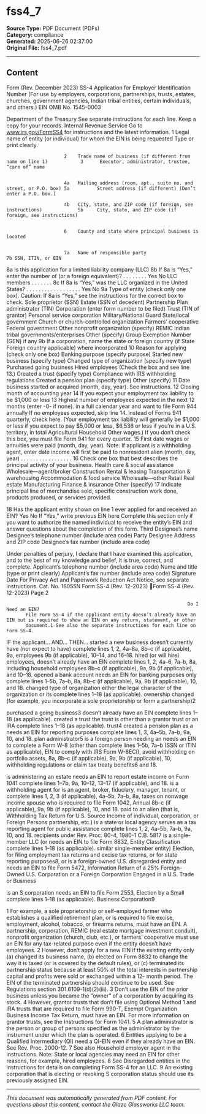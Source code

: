 ﻿# fss4_7

**Source Type:** PDF Document (PDFs)  
**Category:** compliance  
**Generated:** 2025-06-26 02:37:00  
**Original File:** fss4_7.pdf

---

## Content

Form
(Rev. December 2023)
                         SS-4                 Application for Employer Identification Number
                             (For use by employers, corporations, partnerships, trusts, estates, churches,
                              government agencies, Indian tribal entities, certain individuals, and others.)
                                                                                                                                                          EIN
                                                                                                                                                                        OMB No. 1545-0003



Department of the Treasury        See separate instructions for each line. Keep a copy for your records.
Internal Revenue Service         Go to www.irs.gov/FormSS4 for instructions and the latest information.
       1      Legal name of entity (or individual) for whom the EIN is being requested
Type or print clearly.




                         2    Trade name of business (if different from name on line 1)            3      Executor, administrator, trustee, “care of” name


                         4a   Mailing address (room, apt., suite no. and street, or P.O. box) 5a          Street address (if different) (Don’t enter a P.O. box.)

                         4b   City, state, and ZIP code (if foreign, see instructions)             5b     City, state, and ZIP code (if foreign, see instructions)


                         6    County and state where principal business is located


                         7a   Name of responsible party                                                         7b SSN, ITIN, or EIN


8a                       Is this application for a limited liability company (LLC)                               8b If 8a is “Yes,” enter the number of
                         (or a foreign equivalent)? . . . . . . . .                 Yes              No             LLC members . . . . . . .
8c                       If 8a is “Yes,” was the LLC organized in the United States? . .           . . .         .    .   .   .    .     .   .   .   .    .     .   .    .       Yes               No
9a                       Type of entity (check only one box). Caution: If 8a is “Yes,” see the instructions for the correct box to check.
                              Sole proprietor (SSN)                                                                   Estate (SSN of decedent)
                              Partnership                                                                             Plan administrator (TIN)
                              Corporation (enter form number to be filed)                                             Trust (TIN of grantor)
                              Personal service corporation                                                            Military/National Guard                 State/local government
                              Church or church-controlled organization                                                Farmers’ cooperative                    Federal government
                              Other nonprofit organization (specify)                                                  REMIC                                   Indian tribal governments/enterprises
                               Other (specify)                                                                 Group Exemption Number (GEN) if any
9b                       If a corporation, name the state or foreign country (if           State                                 Foreign country
                         applicable) where incorporated
10                       Reason for applying (check only one box)                              Banking purpose (specify purpose)
                            Started new business (specify type)                                Changed type of organization (specify new type)
                                                                                               Purchased going business
                             Hired employees (Check the box and see line 13.)             Created a trust (specify type)
                             Compliance with IRS withholding regulations                  Created a pension plan (specify type)
                             Other (specify)
11                       Date business started or acquired (month, day, year). See instructions.       12 Closing month of accounting year
                                                                                                                 14
                                                                                                          If you expect your employment tax liability to be $1,000 or less
13                       Highest number of employees expected in the next 12 months (enter -0- if none).  in a full calendar year and want to file Form 944 annually
                         If no employees expected, skip line 14.                                          instead of Forms 941 quarterly, check here. (Your employment
                                                                                                          tax liability will generally be $1,000 or less if you expect to pay
                                                                                                          $5,000 or less, $6,536 or less if you’re in a U.S. territory, in total
                                Agricultural            Household                Other
                                                                                                          wages.) If you don’t check this box, you must file Form 941 for
                                                                                                          every quarter.
15                       First date wages or annuities were paid (month, day, year). Note: If applicant is a withholding agent, enter date income will first be paid to
                         nonresident alien (month, day, year) . . . . . . . . . . . . . . . . .
16                       Check one box that best describes the principal activity of your business.    Health care & social assistance    Wholesale—agent/broker
                              Construction        Rental & leasing     Transportation & warehousing    Accommodation & food service       Wholesale—other      Retail
                              Real estate         Manufacturing        Finance & insurance             Other (specify)
17                       Indicate principal line of merchandise sold, specific construction work done, products produced, or services provided.


18   Has the applicant entity shown on line 1 ever applied for and received an EIN?                      Yes           No
     If “Yes,” write previous EIN here
               Complete this section only if you want to authorize the named individual to receive the entity’s EIN and answer questions about the completion of this form.
Third          Designee’s name                                                                                               Designee’s telephone number (include area code)
Party
Designee                          Address and ZIP code                                                                                                Designee’s fax number (include area code)


Under penalties of perjury, I declare that I have examined this application, and to the best of my knowledge and belief, it is true, correct, and complete. Applicant’s telephone number (include area code)
Name and title (type or print clearly)
                                                                                                                                                      Applicant’s fax number (include area code)
Signature                                                                                                      Date
For Privacy Act and Paperwork Reduction Act Notice, see separate instructions.                                                         Cat. No. 16055N                       Form SS-4 (Rev. 12-2023)
Form SS-4 (Rev. 12-2023)                                                                                                                                                  Page 2


                                                                      Do I Need an EIN?
           File Form SS-4 if the applicant entity doesn’t already have an EIN but is required to show an EIN on any return, statement, or other
           document.1 See also the separate instructions for each line on Form SS-4.
IF the applicant...                       AND...                                                              THEN...
started a new business                    doesn’t currently have (nor expect to have)                         complete lines 1, 2, 4a–8a, 8b–c (if applicable), 9a,
                                          employees                                                           9b (if applicable), 10–14, and 16–18.
hired (or will hire) employees,           doesn’t already have an EIN                                         complete lines 1, 2, 4a–6, 7a–b, 8a,
including household employees                                                                                 8b–c (if applicable), 9a, 9b (if applicable), and 10–18.
opened a bank account                     needs an EIN for banking purposes only                              complete lines 1–5b, 7a–b, 8a, 8b–c
                                                                                                              (if applicable), 9a, 9b (if applicable), 10, and 18.
changed type of organization              either the legal character of the organization or its               complete lines 1–18 (as applicable).
                                          ownership changed (for example, you incorporate a
                                          sole proprietorship or form a partnership)2

purchased a going business3               doesn’t already have an EIN                                         complete lines 1–18 (as applicable).
created a trust                           the trust is other than a grantor trust or an IRA                   complete lines 1–18 (as applicable).
                                          trust4
created a pension plan as a               needs an EIN for reporting purposes                                 complete lines 1, 3, 4a–5b, 7a–b, 9a, 10, and 18.
plan administrator5
is a foreign person needing an            needs an EIN to complete a Form W-8 (other than                     complete lines 1–5b, 7a–b (SSN or ITIN as applicable),
EIN to comply with IRS                    Form W-8ECI), avoid withholding on portfolio assets,                8a, 8b–c (if applicable), 9a, 9b (if applicable), 10,
withholding regulations                   or claim tax treaty benefits6                                       and 18.

is administering an estate                needs an EIN to report estate income on Form 1041                   complete lines 1–7b, 9a, 10–12, 13–17 (if applicable),
                                                                                                              and 18.
is a withholding agent for                is an agent, broker, fiduciary, manager, tenant, or                 complete lines 1, 2, 3 (if applicable), 4a–5b, 7a–b, 8a,
taxes on nonwage income                   spouse who is required to file Form 1042, Annual                    8b–c (if applicable), 9a, 9b (if applicable), 10, and 18.
paid to an alien (that is,                Withholding Tax Return for U.S. Source Income of
individual, corporation, or               Foreign Persons
partnership, etc.)
is a state or local agency                serves as a tax reporting agent for public assistance               complete lines 1, 2, 4a–5b, 7a–b, 9a, 10, and 18.
                                          recipients under Rev. Proc. 80-4, 1980-1 C.B. 5817
is a single-member LLC (or                needs an EIN to file Form 8832, Entity Classification               complete lines 1–18 (as applicable).
similar single-member entity)             Election, for filing employment tax returns and excise
                                          tax returns, or for state reporting purposes8, or is a
                                          foreign-owned U.S. disregarded entity and needs an
                                          EIN to file Form 5472, Information Return of a 25%
                                          Foreign-Owned U.S. Corporation or a Foreign
                                          Corporation Engaged in a U.S. Trade or Business

is an S corporation                       needs an EIN to file Form 2553, Election by a Small                 complete lines 1–18 (as applicable).
                                          Business Corporation9


1   For example, a sole proprietorship or self-employed farmer who establishes a qualified retirement plan, or is required to file excise, employment, alcohol, tobacco, or
    firearms returns, must have an EIN. A partnership, corporation, REMIC (real estate mortgage investment conduit), nonprofit organization (church, club, etc.), or farmers’
    cooperative must use an EIN for any tax-related purpose even if the entity doesn’t have employees.
2   However, don’t apply for a new EIN if the existing entity only (a) changed its business name, (b) elected on Form 8832 to change the way it is taxed (or is covered by the
    default rules), or (c) terminated its partnership status because at least 50% of the total interests in partnership capital and profits were sold or exchanged within a 12-
    month period. The EIN of the terminated partnership should continue to be used. See Regulations section 301.6109-1(d)(2)(iii).
3   Don’t use the EIN of the prior business unless you became the “owner” of a corporation by acquiring its stock.
4   However, grantor trusts that don’t file using Optional Method 1 and IRA trusts that are required to file Form 990-T, Exempt Organization Business Income Tax Return,
    must have an EIN. For more information on grantor trusts, see the Instructions for Form 1041.
5   A plan administrator is the person or group of persons specified as the administrator by the instrument under which the plan is operated.
6   Entities applying to be a Qualified Intermediary (QI) need a QI-EIN even if they already have an EIN. See Rev. Proc. 2000-12.
7   See also Household employer agent in the instructions. Note: State or local agencies may need an EIN for other reasons, for example, hired employees.
8   See Disregarded entities in the instructions for details on completing Form SS-4 for an LLC.
9   An existing corporation that is electing or revoking S corporation status should use its previously assigned EIN.

---

*This document was automatically generated from PDF content. For questions about this content, contact the Glaze Glassworks LLC team.*
